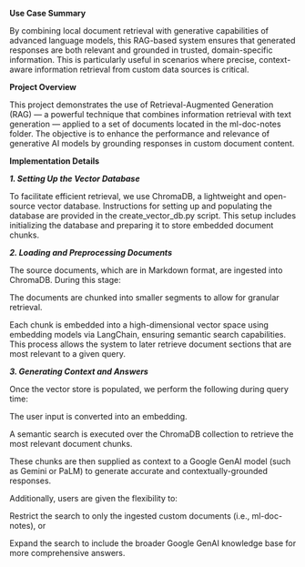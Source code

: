 **Use Case Summary**

By combining local document retrieval with generative capabilities of advanced language models, this RAG-based system ensures that generated responses are both relevant and grounded in trusted, domain-specific information. This is particularly useful in scenarios where precise, context-aware information retrieval from custom data sources is critical.

**Project Overview**

This project demonstrates the use of Retrieval-Augmented Generation (RAG) — a powerful technique that combines information retrieval with text generation — applied to a set of documents located in the ml-doc-notes folder. The objective is to enhance the performance and relevance of generative AI models by grounding responses in custom document content.

**Implementation Details**

**_1. Setting Up the Vector Database_**

To facilitate efficient retrieval, we use ChromaDB, a lightweight and open-source vector database. Instructions for setting up and populating the database are provided in the create_vector_db.py script. This setup includes initializing the database and preparing it to store embedded document chunks.

**_2. Loading and Preprocessing Documents_**

The source documents, which are in Markdown format, are ingested into ChromaDB. During this stage:

The documents are chunked into smaller segments to allow for granular retrieval.

Each chunk is embedded into a high-dimensional vector space using embedding models via LangChain, ensuring semantic search capabilities.
This process allows the system to later retrieve document sections that are most relevant to a given query.

**_3. Generating Context and Answers_**

Once the vector store is populated, we perform the following during query time:

The user input is converted into an embedding.

A semantic search is executed over the ChromaDB collection to retrieve the most relevant document chunks.

These chunks are then supplied as context to a Google GenAI model (such as Gemini or PaLM) to generate accurate and contextually-grounded responses.

Additionally, users are given the flexibility to:

Restrict the search to only the ingested custom documents (i.e., ml-doc-notes), or

Expand the search to include the broader Google GenAI knowledge base for more comprehensive answers.
